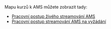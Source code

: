 Mapu kurzů k AMS můžete zobrazit tady:

- [Pracovní postup živého streamování AMS](https://azure.microsoft.com/documentation/learning-paths/media-services-streaming-live/)
- [Pracovní postup streamování AMS na vyžádání](https://azure.microsoft.com/documentation/learning-paths/media-services-streaming-on-demand/)


<!--HONumber=sep16_HO1-->


